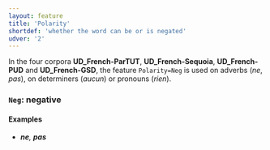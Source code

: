 ```yaml
---
layout: feature
title: 'Polarity'
shortdef: 'whether the word can be or is negated'
udver: '2'
---
```


In the four corpora **UD_French-ParTUT**, **UD_French-Sequoia**, **UD_French-PUD** and **UD_French-GSD**, the feature `Polarity=Neg` is used on adverbs (_ne_, _pas_), on determiners (_aucun_) or pronouns (_rien_).

### <a name="Neg">`Neg`</a>: negative

#### Examples

* _<b>ne</b>, <b>pas</b>_

<!-- Interlanguage links updated St lis 3 20:58:27 CET 2021 -->
